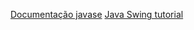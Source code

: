  [Documentação javase](https://docs.oracle.com/en/java/javase/21/docs/api/index.html)
 [Java Swing tutorial](https://www.javatpoint.com/java-swing)